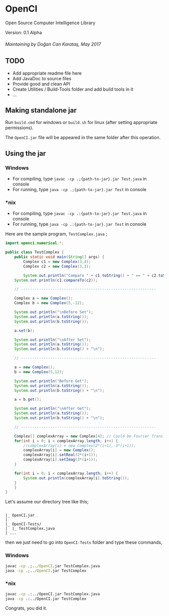 # OpenCI
Open Source Computer Intelligence Library

Version: 0.1 Alpha

###### *Maintaining by Doğan Can Karataş, May 2017*


## TODO
- Add appropriate readme file here
- Add JavaDoc to source files
- Provide good and clean API
- Create Utilities / Build-Tools folder and add build tools in it
- ...

## Making standalone jar
Run `build.cmd` for windows or `build.sh` for linux (after setting appropriate permissions).

The `OpenCI.jar` file will be appeared in the same folder after this operation.


## Using the jar
### Windows
- For compiling, type `javac -cp .;{path-to-jar}.jar Test.java` in console
- For running, type `java -cp .;{path-to-jar}.jar Test` in console

### *nix
- For compiling, type `javac -cp .:{path-to-jar}.jar Test.java` in console
- For running, type `java -cp .:{path-to-jar}.jar Test` in console


Here are the sample program, `TestComplex.java` ;

``` java
import openci.numerical.*;

public class TestComplex {
    public static void main(String[] args) {
        Complex c1 = new Complex(3,4);
        Complex c2 = new Complex(3,3);

        System.out.println("Compare " + c1.toString() + " == " + c2.toString());
	System.out.println(c1.compareTo(c2));

	// ------------------------------------------------------------

	Complex a = new Complex();
	Complex b = new Complex(5,-12);

	System.out.println("\nBefore Set");
	System.out.println(a.toString());
	System.out.println(b.toString());

	a.set(b);

	System.out.println("\nAfter Set");
	System.out.println(a.toString());
	System.out.println(b.toString() + "\n");

	// ------------------------------------------------------------

	a = new Complex();
	b = new Complex(5,12);

	System.out.println("Before Get");
	System.out.println(a.toString());
	System.out.println(b.toString() + "\n");

	a = b.get();

	System.out.println("\nAfter Get");
	System.out.println(a.toString());
	System.out.println(b.toString() + "\n");

	// ------------------------------------------------------------

	Complex[] complexArray = new Complex[4]; // Could be Fourier Transform Array
	for(int i = 0; i < complexArray.length; i++) {
		//complexArray[i] = new Complex(2*(i+1),-3*(i+1));
		complexArray[i] = new Complex();
		complexArray[i].setReal(2*(i+1));
		complexArray[i].setImag(3*(i+1));
	}

	for(int i = 0; i < complexArray.length; i++) {
		System.out.println(complexArray[i].toString());
	}
    }
}
```

Let's assume our directory tree like this;

``` text

|_ OpenCI.jar
|
|_ OpenCI-Tests/
|  |_ TestComplex.java
| ...
```

then we just need to go into `OpenCI-Tests` folder and type these commands,

### Windows

``` bat
javac -cp .;../OpenCI.jar TestComplex.java
java -cp .;../OpenCI.jar TestComplex
```

### *nix

``` sh
javac -cp .:../OpenCI.jar TestComplex.java
java -cp .:../OpenCI.jar TestComplex
```
Congrats, you did it.
